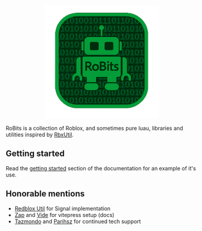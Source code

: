 <br>

<div align="center">
    <img src="/Logo.png" width="300" />
</div>

RoBits is a collection of Roblox, and sometimes pure luau, libraries and utilities inspired by [RbxUtil](https://sleitnick.github.io/RbxUtil/).

## Getting started

Read the
[getting started](https://taylorsrus.github.io/RoBits/getting-started.html)
section of the documentation for an example of it's use.

## Honorable mentions

- [Redblox Util](https://github.com/red-blox/Util) for Signal implementation
- [Zap](https://zap.redblox.dev/) and [Vide](https://github.com/centau/vide) for vitepress setup (docs)
- [Tazmondo](https://github.com/Tazmondo) and [Parihsz](https://github.com/Parihsz) for continued tech support
